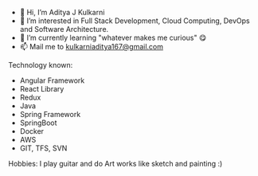 - 👋 Hi, I’m Aditya J Kulkarni
- 👀 I’m interested in Full Stack Development, Cloud Computing, DevOps and Software Architecture. 
- 🌱 I’m currently learning "whatever makes me curious" 😋
- 📫 Mail me to kulkarniaditya167@gmail.com

Technology known:
- Angular Framework
- React Library
- Redux
- Java
- Spring Framework
- SpringBoot
- Docker
- AWS
- GIT, TFS, SVN

Hobbies:
I play guitar and do Art works like sketch and painting :)
